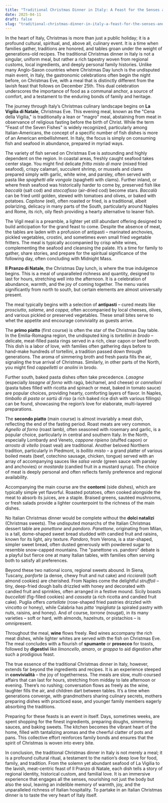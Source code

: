 ```yaml
---
title: "Traditional Christmas Dinner in Italy: A Feast for the Senses and the Soul"
date: 2025-04-11
draft: false
slug: "traditional-christmas-dinner-in-italy-a-feast-for-the-senses-and-the-soul" 
---
```


In the heart of Italy, Christmas is more than just a public holiday; it is a profound cultural, spiritual, and, above all, culinary event. It is a time when families gather, traditions are honored, and tables groan under the weight of generations-old recipes. The traditional Christmas dinner in Italy is not a singular, uniform meal, but rather a rich tapestry woven from regional customs, local ingredients, and deeply personal family histories. Unlike many Anglo-Saxon countries where Christmas Day lunch is the undisputed main event, in Italy, the gastronomic celebrations often begin the night before, on Christmas Eve, with a meal that is distinctly different from the lavish feast that follows on December 25th. This dual celebration underscores the importance of food as a communal anchor, a source of comfort, and a testament to the enduring bonds of family and heritage.

The journey through Italy’s Christmas culinary landscape begins on **La Vigilia di Natale**, Christmas Eve. This evening meal, known as the "Cena della Vigilia," is traditionally a lean or "magro" meal, abstaining from meat in observance of religious fasting before the birth of Christ. While the term "Feast of the Seven Fishes" is widely recognized, particularly among Italian-Americans, the concept of a specific number of fish dishes is more of an American embellishment. In Italy, the focus is simply on consuming fish and seafood in abundance, prepared in myriad ways.

The variety of fish served on Christmas Eve is astounding and highly dependent on the region. In coastal areas, freshly caught seafood takes center stage. You might find delicate *fritto misto di mare* (mixed fried seafood), crispy calamari, succulent shrimp, or mussels and clams prepared simply with garlic, white wine, and parsley, often served with pasta like *spaghetti alle vongole* (spaghetti with clams). Further inland, or where fresh seafood was historically harder to come by, preserved fish like *baccalà* (salt cod) and *stoccafisso* (air-dried cod) become stars. *Baccalà* can be fried until golden, stewed with tomatoes and olives, or baked with potatoes. *Capitone* (eel), often roasted or fried, is a traditional, albeit polarizing, delicacy in many parts of the South, particularly around Naples and Rome, its rich, oily flesh providing a hearty alternative to leaner fish.

The Vigil meal is a preamble, a lighter yet still abundant offering designed to build anticipation for the grand feast to come. Despite the absence of meat, the tables are laden with a profusion of antipasti – marinated anchovies, pickled vegetables, crostini, and sometimes even small fried vegetable fritters. The meal is typically accompanied by crisp white wines, complementing the seafood and cleansing the palate. It’s a time for family to gather, share stories, and prepare for the spiritual significance of the following day, often concluding with Midnight Mass.

**Il Pranzo di Natale**, the Christmas Day lunch, is where the true indulgence begins. This is a meal of unparalleled richness and quantity, designed to last for hours, stretching well into the afternoon. It is a celebration of abundance, warmth, and the joy of coming together. The menu varies significantly from north to south, but certain elements are almost universally present.

The meal typically begins with a selection of **antipasti** – cured meats like *prosciutto*, *salame*, and *coppa*, often accompanied by local cheeses, olives, and various pickled or preserved vegetables. These small bites serve to whet the appetite and encourage conviviality as guests arrive.

The **primo piatto** (first course) is often the star of the Christmas Day table. In the Emilia-Romagna region, the undisputed king is *tortellini in brodo* – delicate, meat-filled pasta rings served in a rich, clear capon or beef broth. This dish is a labor of love, with families often gathering days before to hand-make hundreds of tortellini, a tradition passed down through generations. The aroma of simmering broth and fresh pasta fills the air, signaling the true arrival of Christmas. Similarly, in other parts of the North, you might find *cappelletti* or *anolini* in brodo.

Further south, baked pasta dishes often take precedence. *Lasagne* (especially *lasagne al forno* with ragù, béchamel, and cheese) or *cannelloni* (pasta tubes filled with ricotta and spinach or meat, baked in tomato sauce) are popular choices, providing hearty, comforting layers of flavor. In Naples, *timballo di pasta* or *sartù di riso* (a rich baked rice dish with various fillings) can be found, showcasing the region’s love for elaborate, multi-layered preparations.

The **secondo piatto** (main course) is almost invariably a meat dish, reflecting the end of the fasting period. Roast meats are very common. *Agnello al forno* (roast lamb), often seasoned with rosemary and garlic, is a popular choice, particularly in central and southern Italy. In the North, especially Lombardy and Veneto, *cappone ripieno* (stuffed capon) or *arrosto di vitello* (roast veal) are traditional. Another beloved Northern tradition, particularly in Piedmont, is *bollito misto* – a grand platter of various boiled meats (beef, cotechino sausage, chicken, tongue) served with an array of accompanying sauces like *salsa verde* (green sauce with parsley and anchovies) or *mostarda* (candied fruit in a mustard syrup). The choice of meat is deeply personal and often reflects family preference and regional availability.

Accompanying the main course are the **contorni** (side dishes), which are typically simple yet flavorful. Roasted potatoes, often cooked alongside the meat to absorb its juices, are a staple. Braised greens, sautéed mushrooms, or fresh salads provide a lighter counterpoint to the richness of the main dishes.

No Italian Christmas dinner would be complete without the **dolci natalizi** (Christmas sweets). The undisputed monarchs of the Italian Christmas dessert table are *panettone* and *pandoro*. *Panettone*, originating from Milan, is a tall, dome-shaped sweet bread studded with candied fruit and raisins, known for its light, airy texture. *Pandoro*, from Verona, is a star-shaped, simpler sweet bread, often dusted generously with powdered sugar to resemble snow-capped mountains. The "panettone vs. pandoro" debate is a playful but fierce one at many Italian tables, with families often serving both to satisfy all preferences.

Beyond these two national icons, regional sweets abound. In Siena, Tuscany, *panforte* (a dense, chewy fruit and nut cake) and *ricciarelli* (soft almond cookies) are cherished. From Naples come the delightful *struffoli* – tiny, deep-fried dough balls drizzled with honey and decorated with candied fruit and sprinkles, often arranged in a festive mound. Sicily boasts *buccellati* (fig-filled cookies) and *cassata* (a rich ricotta and candied fruit cake). Puglia offers *cartellate* (rose-shaped fried pastries drizzled with vincotto or honey), while Calabria has *pitta ‘mpigliata* (a spiraled pastry with nuts, raisins, and honey). And of course, *torrone* (nougat), in its many varieties – soft or hard, with almonds, hazelnuts, or pistachios – is omnipresent.

Throughout the meal, **wine** flows freely. Red wines accompany the rich meat dishes, while lighter whites are served with the fish on Christmas Eve. The meal concludes with a flourish of **spumante** or **prosecco** for toasts, followed by **digestivi** like *limoncello*, *amaro*, or *grappa* to aid digestion after such a prodigious feast.

The true essence of the traditional Christmas dinner in Italy, however, extends far beyond the ingredients and recipes. It is an experience steeped in **convivialità** – the joy of togetherness. The meals are slow, multi-coursed affairs that can last for hours, stretching from midday to late afternoon or evening. There’s no rushing; conversation flows as freely as the wine, laughter fills the air, and children dart between tables. It’s a time when generations converge, with grandmothers sharing culinary secrets, mothers preparing dishes with practiced ease, and younger family members eagerly absorbing the traditions.

Preparing for these feasts is an event in itself. Days, sometimes weeks, are spent shopping for the finest ingredients, preparing doughs, simmering sauces, and baking sweets. The kitchen becomes the vibrant heart of the home, filled with tantalizing aromas and the cheerful clatter of pots and pans. This collective effort reinforces family bonds and ensures that the spirit of Christmas is woven into every bite.

In conclusion, the traditional Christmas dinner in Italy is not merely a meal; it is a profound cultural ritual, a testament to the nation’s deep love for food, family, and tradition. From the solemn yet abundant seafood of La Vigilia to the lavish, meat-centric feast of Il Pranzo di Natale, each dish tells a story of regional identity, historical custom, and familial love. It is an immersive experience that engages all the senses, nourishing not just the body but also the soul, leaving an indelible memory of warmth, joy, and the unparalleled richness of Italian hospitality. To partake in an Italian Christmas dinner is to taste the very heart of Italy itself.